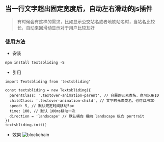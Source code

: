 ## 当一行文字超出固定宽度后，自动左右滑动的js插件
> 有时候会有这样的需求，比如显示公交站名或者地铁站名时，当站名比较长，自动来回滑动显示对于用户比较友好

### 使用方法
- 安装
```
npm install textsbliding -S
```
- 引用
```
import Textsbliding from 'textsbliding'

const textsbliding = new Textsbliding({
  parentClass: '.textover-animation-parent', // 容器的元素类名，也可以用ID
  childClass: '.textover-animation-child', // 文字的元素类名，也可以用ID
  speed: 5, // 默认规定时间移动5px
  time: 100, // 默认 100ms移动一次
  direction = 'landscape' // 默认横向 横向 landscape 纵向 portrait
})
textsbliding.init()
```

- 效果
![blockchain](https://github.com/wastone/textsliding/blob/master/example/GIF.gif. "例子")


